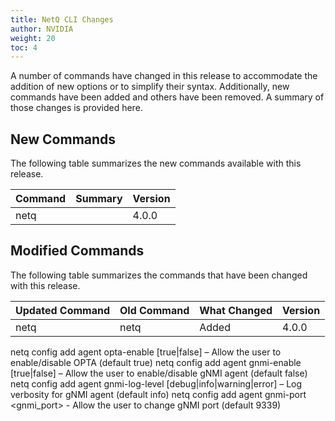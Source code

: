 ```yaml
---
title: NetQ CLI Changes
author: NVIDIA
weight: 20
toc: 4
---
```


A number of commands have changed in this release to accommodate the addition of new options or to simplify their syntax. Additionally, new commands have been added and others have been removed. A summary of those changes is provided here.

## New Commands

The following table summarizes the new commands available with this release.

| Command | Summary | Version |
| ------- | ------- | ------- |
| netq |  | 4.0.0 |

## Modified Commands

The following table summarizes the commands that have been changed with this release.

| Updated Command | Old Command | What Changed | Version |
| --------------- | ----------- | ------------ | ------- |
| netq | netq | Added | 4.0.0 |

netq config add agent opta-enable [true|false] – Allow the user to enable/disable OPTA (default true)
netq config add agent gnmi-enable [true|false] – Allow the user to enable/disable gNMI agent (default false)
netq config add agent gnmi-log-level [debug|info|warning|error] – Log verbosity for gNMI agent (default info)
netq config add agent gnmi-port <gnmi_port> - Allow the user to change gNMI port (default 9339)
